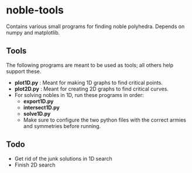 # noble-tools
Contains various small programs for finding noble polyhedra. Depends on numpy and matplotlib.

## Tools
The following programs are meant to be used as tools; all others help support these.
* **plot1D.py** : Meant for making 1D graphs to find critical points.
* **plot2D.py** : Meant for creating 2D graphs to find critical curves.
* For solving nobles in 1D, run these programs in order:
  * **export1D.py**
  * **intersect1D.py**
  * **solve1D.py**
  * Make sure to configure the two python files with the correct armies and symmetries before running.

## Todo
* Get rid of the junk solutions in 1D search
* Finish 2D search
